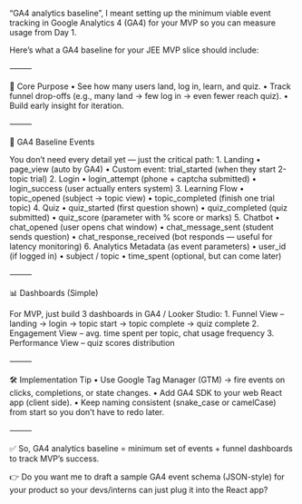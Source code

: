 “GA4 analytics baseline”, I meant setting up the minimum viable event tracking in Google Analytics 4 (GA4) for your MVP so you can measure usage from Day 1.

Here’s what a GA4 baseline for your JEE MVP slice should include:

⸻

🎯 Core Purpose
	•	See how many users land, log in, learn, and quiz.
	•	Track funnel drop-offs (e.g., many land → few log in → even fewer reach quiz).
	•	Build early insight for iteration.

⸻

🔑 GA4 Baseline Events

You don’t need every detail yet — just the critical path:
	1.	Landing
	•	page_view (auto by GA4)
	•	Custom event: trial_started (when they start 2-topic trial)
	2.	Login
	•	login_attempt (phone + captcha submitted)
	•	login_success (user actually enters system)
	3.	Learning Flow
	•	topic_opened (subject → topic view)
	•	topic_completed (finish one trial topic)
	4.	Quiz
	•	quiz_started (first question shown)
	•	quiz_completed (quiz submitted)
	•	quiz_score (parameter with % score or marks)
	5.	Chatbot
	•	chat_opened (user opens chat window)
	•	chat_message_sent (student sends question)
	•	chat_response_received (bot responds — useful for latency monitoring)
	6.	Analytics Metadata (as event parameters)
	•	user_id (if logged in)
	•	subject / topic
	•	time_spent (optional, but can come later)

⸻

📊 Dashboards (Simple)

For MVP, just build 3 dashboards in GA4 / Looker Studio:
	1.	Funnel View – landing → login → topic start → topic complete → quiz complete
	2.	Engagement View – avg. time spent per topic, chat usage frequency
	3.	Performance View – quiz scores distribution

⸻

🛠️ Implementation Tip
	•	Use Google Tag Manager (GTM) → fire events on clicks, completions, or state changes.
	•	Add GA4 SDK to your web React app (client side).
	•	Keep naming consistent (snake_case or camelCase) from start so you don’t have to redo later.

⸻

✅ So, GA4 analytics baseline = minimum set of events + funnel dashboards to track MVP’s success.

👉 Do you want me to draft a sample GA4 event schema (JSON-style) for your product so your devs/interns can just plug it into the React app?
